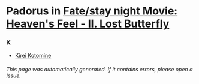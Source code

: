 # Padorus in [Fate/stay night Movie: Heaven's Feel - II. Lost Butterfly](https://myanimelist.net/anime/33049/Fate_stay_night_Movie__Heavens_Feel_-_II_Lost_Butterfly)

### K
* [Kirei Kotomine](https://github.com/shadow578/Project-Padoru/blob/master/table-of-contents/characters/KireiKotomine.md)

###### This page was automatically generated. If it contains errors, please open a Issue.
